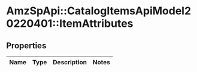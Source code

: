 # AmzSpApi::CatalogItemsApiModel20220401::ItemAttributes

## Properties
Name | Type | Description | Notes
------------ | ------------- | ------------- | -------------

